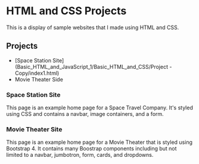 # HTML and CSS Projects

This is a display of sample websites that I made using HTML and CSS.

## Projects
- [Space Station Site](Basic_HTML_and_JavaScript_1/Basic_HTML_and_CSS/Project - Copy/index1.html)
- Movie Theater Side


### Space Station Site

This page is an example home page for a Space Travel Company. It's styled using CSS and contains a navbar, image containers, and a form.

### Movie Theater Site

This page is an example home page for a Movie Theater that is styled using Bootstrap 4. It contains many Boostrap components including but not limited to a navbar, jumbotron, form, cards, and dropdowns.

